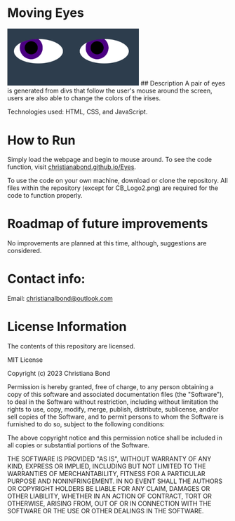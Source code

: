 # Moving Eyes
<img src="eyes.png" width='300' />
## Description
A pair of eyes is generated from divs that follow the user's mouse around the screen, users are also able to change the colors of the irises. 

Technologies used: HTML, CSS, and JavaScript.

# How to Run
Simply load the webpage and begin to mouse around. To see the code function, visit <a href="https://christianabond.github.io/Eyes">christianabond.github.io/Eyes</a>.

To use the code on your own machine, download or clone the repository. All files within the repository (except for CB_Logo2.png) are required for the code to function properly.

# Roadmap of future improvements
No improvements are planned at this time, although, suggestions are considered.
# Contact info: 
Email: christianalbond@outlook.com

# License Information
The contents of this repository are licensed.

MIT License

Copyright (c) 2023 Christiana Bond

Permission is hereby granted, free of charge, to any person obtaining a copy
of this software and associated documentation files (the "Software"), to deal
in the Software without restriction, including without limitation the rights
to use, copy, modify, merge, publish, distribute, sublicense, and/or sell
copies of the Software, and to permit persons to whom the Software is
furnished to do so, subject to the following conditions:

The above copyright notice and this permission notice shall be included in all
copies or substantial portions of the Software.

THE SOFTWARE IS PROVIDED "AS IS", WITHOUT WARRANTY OF ANY KIND, EXPRESS OR
IMPLIED, INCLUDING BUT NOT LIMITED TO THE WARRANTIES OF MERCHANTABILITY,
FITNESS FOR A PARTICULAR PURPOSE AND NONINFRINGEMENT. IN NO EVENT SHALL THE
AUTHORS OR COPYRIGHT HOLDERS BE LIABLE FOR ANY CLAIM, DAMAGES OR OTHER
LIABILITY, WHETHER IN AN ACTION OF CONTRACT, TORT OR OTHERWISE, ARISING FROM,
OUT OF OR IN CONNECTION WITH THE SOFTWARE OR THE USE OR OTHER DEALINGS IN THE
SOFTWARE.
